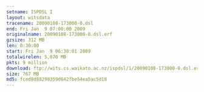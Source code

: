 ```yaml
---
setname: ISPDSL I
layout: witsdata
tracename: 20090108-173000-0.dsl
end: Fri Jan  9 07:00:00 2009
originalname: 20090108-173000-0.dsl.erf
gzsize: 312 MB
len: 0:30:00
start: Fri Jan  9 06:30:01 2009
totalwirelen: 5,070 MB
pkts: 9 million
download: ftp://wits.cs.waikato.ac.nz/ispdsl/1/20090108-173000-0.dsl.erf.gz
size: 767 MB
md5: fced8d88298359d642fbe54ea5ac5d18
---
```

